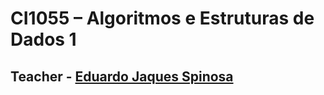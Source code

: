# CI1055 – Algoritmos e Estruturas de Dados 1

## Teacher - [Eduardo Jaques Spinosa](https://www.escavador.com/sobre/6791461/eduardo-jaques-spinosa)
